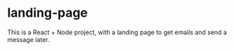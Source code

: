 # landing-page
This is a React + Node project, with a landing page to get emails and send a message later.
